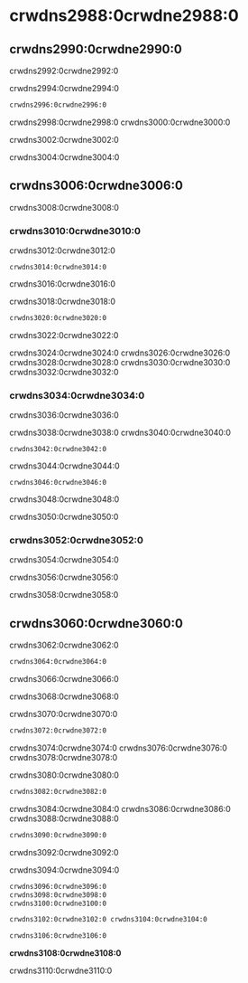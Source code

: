 # crwdns2988:0crwdne2988:0

## crwdns2990:0crwdne2990:0

crwdns2992:0crwdne2992:0

crwdns2994:0crwdne2994:0

```bash
crwdns2996:0crwdne2996:0
```

crwdns2998:0crwdne2998:0 crwdns3000:0crwdne3000:0

crwdns3002:0crwdne3002:0

crwdns3004:0crwdne3004:0

## crwdns3006:0crwdne3006:0

crwdns3008:0crwdne3008:0

### crwdns3010:0crwdne3010:0

crwdns3012:0crwdne3012:0

```text
crwdns3014:0crwdne3014:0
```

crwdns3016:0crwdne3016:0

crwdns3018:0crwdne3018:0

```bash
crwdns3020:0crwdne3020:0
```

crwdns3022:0crwdne3022:0

crwdns3024:0crwdne3024:0 crwdns3026:0crwdne3026:0 crwdns3028:0crwdne3028:0 crwdns3030:0crwdne3030:0 crwdns3032:0crwdne3032:0

### crwdns3034:0crwdne3034:0

crwdns3036:0crwdne3036:0

crwdns3038:0crwdne3038:0 crwdns3040:0crwdne3040:0

```text
crwdns3042:0crwdne3042:0
```

crwdns3044:0crwdne3044:0

```text
crwdns3046:0crwdne3046:0
```

crwdns3048:0crwdne3048:0

crwdns3050:0crwdne3050:0

### crwdns3052:0crwdne3052:0

crwdns3054:0crwdne3054:0

crwdns3056:0crwdne3056:0

crwdns3058:0crwdne3058:0

## crwdns3060:0crwdne3060:0

crwdns3062:0crwdne3062:0

```bash
crwdns3064:0crwdne3064:0
```

crwdns3066:0crwdne3066:0

crwdns3068:0crwdne3068:0

crwdns3070:0crwdne3070:0

```bash
crwdns3072:0crwdne3072:0
```

crwdns3074:0crwdne3074:0 crwdns3076:0crwdne3076:0 crwdns3078:0crwdne3078:0

crwdns3080:0crwdne3080:0

```bash
crwdns3082:0crwdne3082:0
```

crwdns3084:0crwdne3084:0 crwdns3086:0crwdne3086:0 crwdns3088:0crwdne3088:0

```bash
crwdns3090:0crwdne3090:0
```

crwdns3092:0crwdne3092:0

crwdns3094:0crwdne3094:0

```bash
crwdns3096:0crwdne3096:0
crwdns3098:0crwdne3098:0
crwdns3100:0crwdne3100:0

crwdns3102:0crwdne3102:0 crwdns3104:0crwdne3104:0

crwdns3106:0crwdne3106:0
```

**crwdns3108:0crwdne3108:0**

crwdns3110:0crwdne3110:0